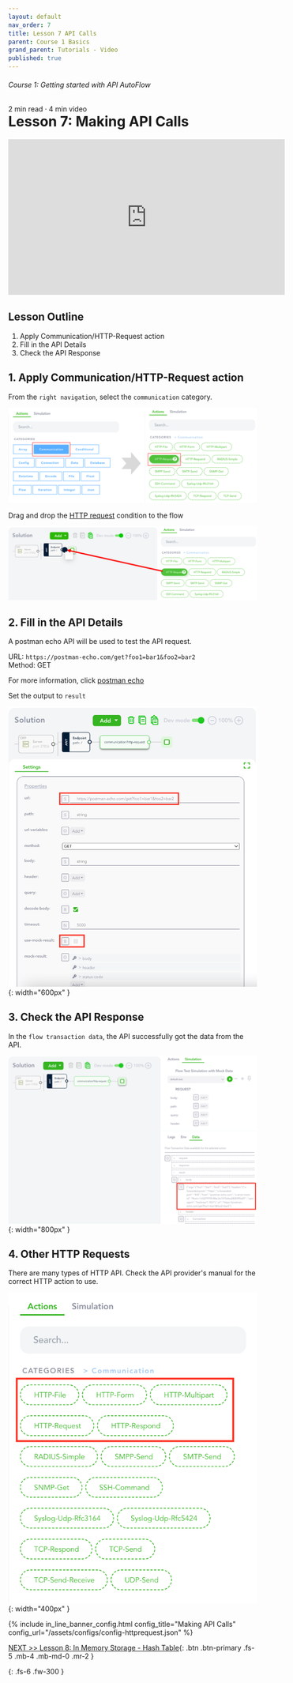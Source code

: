 ```yaml
---
layout: default
nav_order: 7
title: Lesson 7 API Calls
parent: Course 1 Basics
grand_parent: Tutorials - Video
published: true
---
```

<h6>Course 1: Getting started with API AutoFlow</h6>
2 min read · 4 min video
<h1 style="margin-top:0">Lesson 7: Making API Calls</h1>

<iframe width="560" height="315" src="https://www.youtube.com/embed/I9adsQtrWDc" title="YouTube video player" frameborder="0" allow="accelerometer; autoplay; clipboard-write; encrypted-media; gyroscope; picture-in-picture" allowfullscreen></iframe>

## Lesson Outline

1. Apply Communication/HTTP-Request action
2. Fill in the API Details
3. Check the API Response

## 1\. Apply Communication/HTTP-Request action

From the `right navigation`, select the `communication` category. 

![Apply HTTP Request Action](/assets/images/tutorial-http.png)

Drag and drop the [HTTP request](/docs/external-actions/communication/http-request/) condition to the flow

![Apply HTTP Request Action](/assets/images/tutorial-http-1.png)

## 2\. Fill in the API Details

A postman echo API will be used to test the API request.

URL: `https://postman-echo.com/get?foo1=bar1&foo2=bar2` <br />
Method: GET

For more information, click [postman echo](https://www.postman.com/postman/workspace/published-postman-templates/documentation/631643-f695cab7-6878-eb55-7943-ad88e1ccfd65?ctx=documentation)

Set the output to `result`

![Apply HTTP Request Action](/assets/images/tutorial-http-2.png){: width="600px" }

## 3\. Check the API Response

In the `flow transaction data`, the API successfully got the data from the API.

![Apply HTTP Request Action](/assets/images/tutorial-http-3.png){: width="800px" }

## 4\. Other HTTP Requests

There are many types of HTTP API. Check the API provider's manual for the correct HTTP action to use.

![Apply HTTP Request Action](/assets/images/tutorial-http-4.png){: width="400px" }


{% include in_line_banner_config.html config_title="Making API Calls" config_url="/assets/configs/config-httprequest.json" %}

[NEXT >> Lesson 8:  In Memory Storage - Hash Table](/docs/tutorial-video/course-basics/lesson-inmemory/){: .btn .btn-primary .fs-5 .mb-4 .mb-md-0 .mr-2 }


{: .fs-6 .fw-300 }